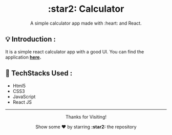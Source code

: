 <h1 align="center"> :star2: Calculator </h1>
<p align="center"> A simple calculator app made with :heart: and React.</p>

## :bulb: Introduction :
It is a simple react calculator app with a good UI.
You can find the application **[here](https://dhanrajchaurasia.github.io/calculator/).**

## :star2: TechStacks Used : 
- Html5
- CSS3
- JavaScript 
- React JS
 
---

<p align="center">
<p align="center">Thanks for Visiting!</p>
<p align="center">Show some ❤️ by starring <b>:star2:</b> the repository</p>
</p>
